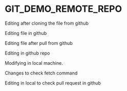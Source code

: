 # GIT_DEMO_REMOTE_REPO

Editing after cloning the file from github

Editing file in github

Editing file after pull from github

Editing in github repo

Modifying in local machine.

Changes to check fetch command

Editing in local to check pull request in github